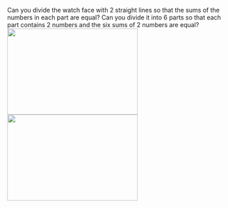 <!-- <html>

<body>
 -->
<!--
---
layout: page
title: Problem of the Week
---
-->


<!-- <p>Due Monday, Octiber 7, 2024 at 11:59 pm submitted to 
<a href="https://www.gradescope.com/courses/884166"> this Gradescope Course.</a> <b> You might need to create an account with your NAU email. To enroll into the Problem of the Week course use entry code: NYZ56P. </b>

 -->

<p> Can you divide the watch face with 2 straight lines so that the sums of the numbers in each
part are equal? Can you divide it into 6 parts so that each part contains 2 numbers and the six
sums of 2 numbers are equal?

<img src = "https://naumathstat.github.io/problem-of-the-week/files/images/2024-09-30.jpg" style="width:300;height:198">
<img src = "https://naumathstat.github.io/problem-of-the-week/files/images/2024-09-30.jpg" style="width:300;height:198">


</p>




<!-- Source: Moscow Puzzles #28, Kordemsky>
<!-- <p><center>
<img src="https://naumathstat.github.io/problem-of-the-week/files/images/2024-04-12.png" style="width:200px" />
</center></p> 
 </p>
 -->
